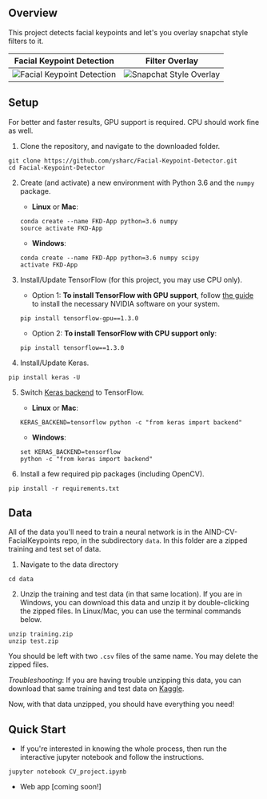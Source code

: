 ## Overview

This project detects facial keypoints and let's you overlay snapchat style filters to it.

| Facial Keypoint Detection  | Filter Overlay |
| ------------- | ------------- |
| ![Facial Keypoint Detection](./images/facial_keypoint_test.gif)  | ![Snapchat Style Overlay](./images/mr_sunglasses.gif)  |

## Setup

For better and faster results, GPU support is required. CPU should work fine as well.

1. Clone the repository, and navigate to the downloaded folder.
```
git clone https://github.com/ysharc/Facial-Keypoint-Detector.git
cd Facial-Keypoint-Detector
```

2. Create (and activate) a new environment with Python 3.6 and the `numpy` package.

	- __Linux__ or __Mac__: 
	```
	conda create --name FKD-App python=3.6 numpy
	source activate FKD-App
	```
	- __Windows__: 
	```
	conda create --name FKD-App python=3.6 numpy scipy
	activate FKD-App
	```

3. Install/Update TensorFlow (for this project, you may use CPU only).
	- Option 1: __To install TensorFlow with GPU support__, follow [the guide](https://www.tensorflow.org/install/) to install the necessary NVIDIA software on your system.
	```
	pip install tensorflow-gpu==1.3.0
	```
	- Option 2: __To install TensorFlow with CPU support only__:
	```
	pip install tensorflow==1.3.0
	```

4. Install/Update Keras.
 ```
pip install keras -U
```

5. Switch [Keras backend](https://keras.io/backend/) to TensorFlow.
	- __Linux__ or __Mac__: 
	```
	KERAS_BACKEND=tensorflow python -c "from keras import backend"
	```
	- __Windows__: 
	```
	set KERAS_BACKEND=tensorflow
	python -c "from keras import backend"
	```

6. Install a few required pip packages (including OpenCV).
```
pip install -r requirements.txt
```

## Data

All of the data you'll need to train a neural network is in the AIND-CV-FacialKeypoints repo, in the subdirectory `data`. In this folder are a zipped training and test set of data.

1. Navigate to the data directory
```
cd data
```

2. Unzip the training and test data (in that same location). If you are in Windows, you can download this data and unzip it by double-clicking the zipped files. In Linux/Mac, you can use the terminal commands below.
```
unzip training.zip
unzip test.zip
```

You should be left with two `.csv` files of the same name. You may delete the zipped files.

*Troubleshooting*: If you are having trouble unzipping this data, you can download that same training and test data on [Kaggle](https://www.kaggle.com/c/facial-keypoints-detection/data).

Now, with that data unzipped, you should have everything you need!

## Quick Start

- If you're interested in knowing the whole process, then run the interactive jupyter notebook and follow the instructions.

```
jupyter notebook CV_project.ipynb
```

- Web app [coming soon!]
